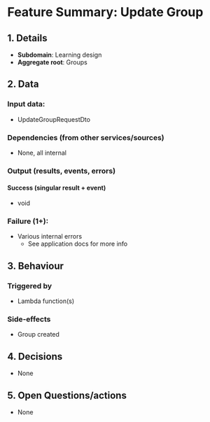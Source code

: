 # Feature Summary: Update Group

## 1. Details

- **Subdomain**: Learning design
- **Aggregate root**: Groups

## 2. Data

### Input data:

- UpdateGroupRequestDto

### Dependencies (from other services/sources)

- None, all internal

### Output (results, events, errors)

#### Success (singular result + event)

- void

### Failure (1+):

- Various internal errors
  - See application docs for more info

## 3. Behaviour

### Triggered by

- Lambda function(s)

### Side-effects

- Group created

## 4. Decisions

- None

## 5. Open Questions/actions

- None
